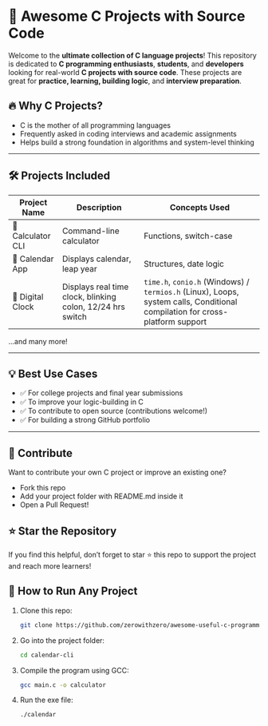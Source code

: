 # 🚀 Awesome C Projects with Source Code

Welcome to the **ultimate collection of C language projects**! This repository is dedicated to **C programming enthusiasts**, **students**, and **developers** looking for real-world **C projects with source code**. These projects are great for **practice, learning, building logic**, and **interview preparation**.

## 🔥 Why C Projects?

- C is the mother of all programming languages
- Frequently asked in coding interviews and academic assignments
- Helps build a strong foundation in algorithms and system-level thinking

---

## 🛠️ Projects Included

| Project Name | Description | Concepts Used |
|--------------|-------------|----------------|
| 🧮 Calculator CLI | Command-line calculator | Functions, switch-case |
| 📅 Calendar App | Displays calendar, leap year | Structures, date logic |
| 📅 Digital Clock | Displays real time clock, blinking colon, 12/24 hrs switch | `time.h`, `conio.h` (Windows) / `termios.h` (Linux), Loops, system calls, Conditional compilation for cross-platform support |

...and many more!

---

## 💡 Best Use Cases
- ✅ For college projects and final year submissions
- ✅ To improve your logic-building in C
- ✅ To contribute to open source (contributions welcome!)
- ✅ For building a strong GitHub portfolio

---

## 🤝 Contribute
Want to contribute your own C project or improve an existing one?
- Fork this repo
- Add your project folder with README.md inside it
- Open a Pull Request!

## ⭐ Star the Repository
If you find this helpful, don’t forget to star ⭐ this repo to support the project and reach more learners!

## 📌 How to Run Any Project

1. Clone this repo:
   ```bash
   git clone https://github.com/zerowithzero/awesome-useful-c-programming-projects.git

2. Go into the project folder:
   ```bash
   cd calendar-cli

3. Compile the program using GCC:
   ```bash
   gcc main.c -o calculator

4. Run the exe file:
   ```bash
   ./calendar
